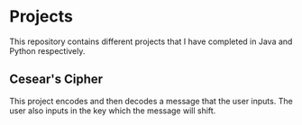 # Projects
This repository contains different projects that I have completed in Java and Python respectively. 

<h2>
  Cesear's Cipher
  </h2>
  <p>
  This project encodes and then decodes a message that the user inputs. The user also inputs in the key which the message will shift.
  </p>
